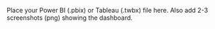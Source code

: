 Place your Power BI (.pbix) or Tableau (.twbx) file here. Also add 2-3 screenshots (png) showing the dashboard.



